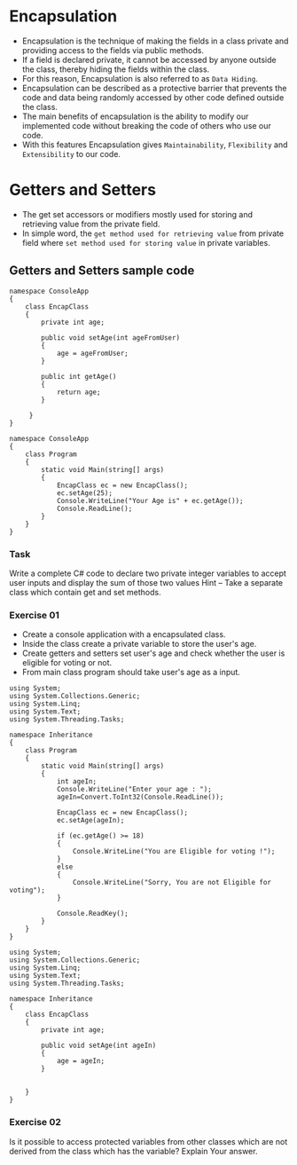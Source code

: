 # Encapsulation 

- Encapsulation is the technique of making the fields in a class private and providing access to the fields via public methods.
- If a field is declared private, it cannot be accessed by anyone outside the class, thereby hiding the fields within the class.
- For this reason, Encapsulation is also referred to as ```Data Hiding```.
- Encapsulation can be described as a protective barrier that prevents the code and data being randomly accessed by other code defined outside the class.
- The main benefits of encapsulation is the ability to modify our implemented code without breaking the code of others who use our code.
- With this features Encapsulation gives ```Maintainability```, ```Flexibility``` and ```Extensibility``` to our code.

# Getters and Setters

- The get set accessors or modifiers mostly used for storing and retrieving value from the private field.
- In simple word, the ```get method used for retrieving value``` from private field where ```set method used for storing value``` in private variables.

## Getters and Setters sample code
```
namespace ConsoleApp
{
    class EncapClass
    {
        private int age;
        
        public void setAge(int ageFromUser)
        {
            age = ageFromUser;
        }
        
        public int getAge()
        {
            return age;
        }
        
     }
}
```

```
namespace ConsoleApp
{
    class Program
    {
        static void Main(string[] args)
        {
            EncapClass ec = new EncapClass();
            ec.setAge(25);
            Console.WriteLine("Your Age is" + ec.getAge());
            Console.ReadLine();
        }
    }
}
```

### Task

Write a complete C# code to declare two private integer variables to accept user inputs and display the sum of those two values
Hint – Take a separate class which contain get and set methods.

### Exercise 01
- Create a console application with a encapsulated class.
- Inside the class create a private variable to store the user's age.
- Create getters and setters set user's age and check whether the user is eligible for voting or not.
- From main class program should take user's age as a input.
```
using System;
using System.Collections.Generic;
using System.Linq;
using System.Text;
using System.Threading.Tasks;

namespace Inheritance
{
    class Program
    {
        static void Main(string[] args)
        {
            int ageIn;
            Console.WriteLine("Enter your age : ");
            ageIn=Convert.ToInt32(Console.ReadLine());

            EncapClass ec = new EncapClass();
            ec.setAge(ageIn);

            if (ec.getAge() >= 18)
            {
                Console.WriteLine("You are Eligible for voting !");
            }
            else
            {
                Console.WriteLine("Sorry, You are not Eligible for voting");
            }

            Console.ReadKey();
        }
    }
}

```
```
using System;
using System.Collections.Generic;
using System.Linq;
using System.Text;
using System.Threading.Tasks;

namespace Inheritance
{
    class EncapClass
    {
        private int age;

        public void setAge(int ageIn)
        {
            age = ageIn;
        }


    }
}

```

### Exercise 02
Is it possible to access protected variables from other classes which are not derived from the class which has the variable? Explain Your answer.
